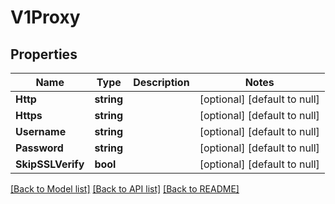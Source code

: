 # V1Proxy

## Properties
Name | Type | Description | Notes
------------ | ------------- | ------------- | -------------
**Http** | **string** |  | [optional] [default to null]
**Https** | **string** |  | [optional] [default to null]
**Username** | **string** |  | [optional] [default to null]
**Password** | **string** |  | [optional] [default to null]
**SkipSSLVerify** | **bool** |  | [optional] [default to null]

[[Back to Model list]](../README.md#documentation-for-models) [[Back to API list]](../README.md#documentation-for-api-endpoints) [[Back to README]](../README.md)

